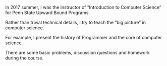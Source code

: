 In 2017 summer, I was the instructor of “Introduction to Computer Science” for Penn State Upward Bound Programs.

Rather than trivial technical details, I try to teach the “big picture” in computer science.

For example, I present the history of Programmer and the core of computer science.

There are some basic problems, discussion questions and homework during the course.